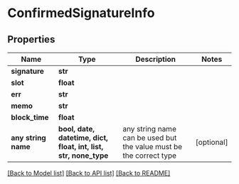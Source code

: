 # ConfirmedSignatureInfo


## Properties
Name | Type | Description | Notes
------------ | ------------- | ------------- | -------------
**signature** | **str** |  | 
**slot** | **float** |  | 
**err** | **str** |  | 
**memo** | **str** |  | 
**block_time** | **float** |  | 
**any string name** | **bool, date, datetime, dict, float, int, list, str, none_type** | any string name can be used but the value must be the correct type | [optional]

[[Back to Model list]](../README.md#documentation-for-models) [[Back to API list]](../README.md#documentation-for-api-endpoints) [[Back to README]](../README.md)


